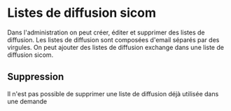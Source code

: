 
# Listes de diffusion sicom

Dans l'administration on peut créer, éditer et supprimer des listes de diffusion. 
Les listes de diffusion sont composées d'email séparés par des virgules.
On peut ajouter des listes de diffusion exchange dans une liste de diffusion sicom.


## Suppression

Il n'est pas possible de supprimer une liste de diffusion déjà utilisée dans une demande